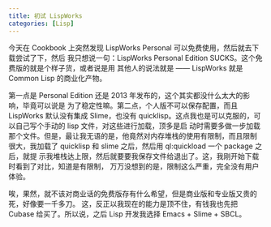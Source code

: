 ```yaml
---
title: 初试 LispWorks
categories: [Lisp]
---
```


今天在 Cookbook 上突然发现 LispWorks Personal 可以免费使用，然后就去下载尝试了下，然后
我只想说一句：LispWorks Personal Edition SUCKS。这个免费版的就是个样子货，或者说是用
其他人的说法就是 —— LispWorks 就是 Common Lisp 的商业化产物。

第一点是 Personal Edition 还是 2013 年发布的，这个其实都没什么太大的影响，毕竟可以说是
为了稳定性嘛。第二点，个人版不可以保存配置，而且 LispWorks 默认没有集成 Slime，也没有
quicklisp。这点我也是可以克服的，可以自己写个手动的 lisp 文件，对这些进行加载，顶多是启
动时需要多做一步加载那个文件。但是，最让我无语的是，他竟然对内存堆栈的使用有限制，而且限制
很大，我加载了 quicklisp 和 slime 之后，然后用 ql:quickload 一个 package 之后，就提
示我堆栈达上限，然后就要要我保存文件给退出了。这，我刚开始下载时看到了对比，知道是有限制，
万万没想到的是，限制这么严重，完全没有用户体验。

唉，果然，就不该对商业话的免费版存有什么希望，但是商业版和专业版又贵的死，好像要一千多刀。
这，反正以我现在的能力是顶不住，有钱我也先把 Cubase 给买了。所以说，之后 Lisp 开发我选择
Emacs + Slime + SBCL。
